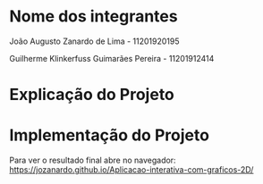 # Nome dos integrantes
João Augusto Zanardo de Lima - 11201920195

Guilherme Klinkerfuss Guimarães Pereira - 11201912414

# Explicação do Projeto

# Implementação do Projeto

Para ver o resultado final abre no navegador:
https://jozanardo.github.io/Aplicacao-interativa-com-graficos-2D/
